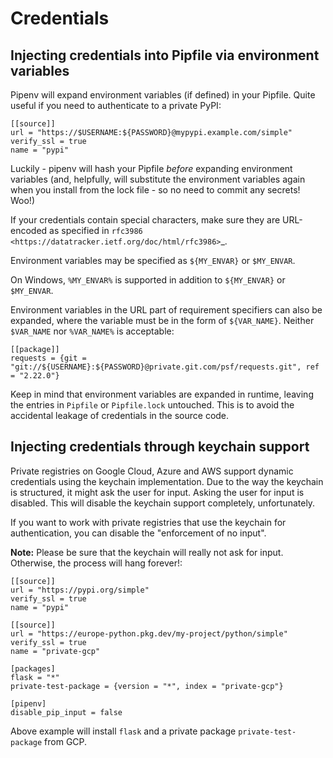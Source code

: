 # Credentials

## Injecting credentials into Pipfile via environment variables

Pipenv will expand environment variables (if defined) in your Pipfile. Quite
useful if you need to authenticate to a private PyPI:

    [[source]]
    url = "https://$USERNAME:${PASSWORD}@mypypi.example.com/simple"
    verify_ssl = true
    name = "pypi"

Luckily - pipenv will hash your Pipfile *before* expanding environment
variables (and, helpfully, will substitute the environment variables again when
you install from the lock file - so no need to commit any secrets! Woo!)

If your credentials contain special characters, make sure they are URL-encoded as specified in `rfc3986 <https://datatracker.ietf.org/doc/html/rfc3986>`_.

Environment variables may be specified as ``${MY_ENVAR}`` or ``$MY_ENVAR``.

On Windows, ``%MY_ENVAR%`` is supported in addition to ``${MY_ENVAR}`` or ``$MY_ENVAR``.

Environment variables in the URL part of requirement specifiers can also be expanded, where the variable must be in the form of ``${VAR_NAME}``. Neither ``$VAR_NAME`` nor ``%VAR_NAME%`` is acceptable:

    [[package]]
    requests = {git = "git://${USERNAME}:${PASSWORD}@private.git.com/psf/requests.git", ref = "2.22.0"}

Keep in mind that environment variables are expanded in runtime, leaving the entries in ``Pipfile`` or ``Pipfile.lock`` untouched. This is to avoid the accidental leakage of credentials in the source code.

## Injecting credentials through keychain support

Private registries on Google Cloud, Azure and AWS support dynamic credentials using
the keychain implementation. Due to the way the keychain is structured, it might ask
the user for input. Asking the user for input is disabled. This will disable the keychain
support completely, unfortunately.

If you want to work with private registries that use the keychain for authentication, you
can disable the "enforcement of no input".

**Note:** Please be sure that the keychain will really not ask for
input. Otherwise, the process will hang forever!:

    [[source]]
    url = "https://pypi.org/simple"
    verify_ssl = true
    name = "pypi"

    [[source]]
    url = "https://europe-python.pkg.dev/my-project/python/simple"
    verify_ssl = true
    name = "private-gcp"

    [packages]
    flask = "*"
    private-test-package = {version = "*", index = "private-gcp"}

    [pipenv]
    disable_pip_input = false

Above example will install ``flask`` and a private package ``private-test-package`` from GCP.
